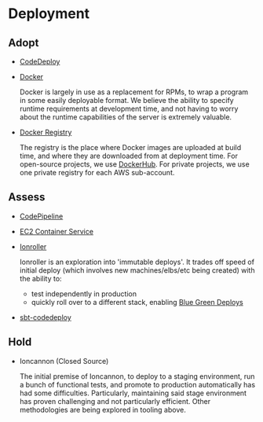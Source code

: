 # Deployment

## Adopt

  - [CodeDeploy](http://aws.amazon.com/codedeploy/)
  - [Docker](https://www.docker.com/)

    Docker is largely in use as a replacement for RPMs, to wrap a program in some easily deployable format.
    We believe the ability to specify runtime requirements at development time, and not having to worry about the runtime capabilities of the server is extremely valuable.

  - [Docker Registry](https://docs.docker.com/registry/)

    The registry is the place where Docker images are uploaded at build time, and where they are downloaded from at deployment time. For open-source projects, we use [DockerHub](https://hub.docker.com). For private projects, we use one private registry for each AWS sub-account.

## Assess

  - [CodePipeline ](http://aws.amazon.com/codepipeline/)
  - [EC2 Container Service](http://aws.amazon.com/ecs/)
  - [Ionroller](https://github.com/gilt/ionroller/)

    Ionroller is an exploration into 'immutable deploys'. It trades off speed of initial deploy (which involves new machines/elbs/etc being created) with the ability to:
      - test independently in production
      - quickly roll over to a different stack, enabling [Blue Green Deploys](http://martinfowler.com/bliki/BlueGreenDeployment.html)

  - [sbt-codedeploy](https://github.com/gilt/sbt-codedeploy)

## Hold

  - Ioncannon (Closed Source)

    The initial premise of Ioncannon, to deploy to a staging environment, run a bunch of functional tests, and promote to production automatically has had some difficulties.
    Particularly, maintaining said stage environment has proven challenging and not particularly efficient. Other methodologies are being explored in tooling above.
